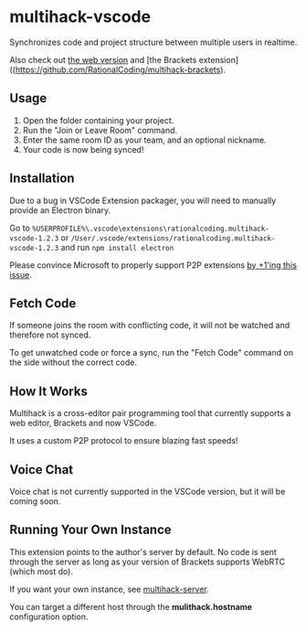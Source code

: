 # multihack-vscode

Synchronizes code and project structure between multiple users in realtime.

Also check out [the web version](https://github.com/RationalCoding/multihack-web) and [the Brackets extension]((https://github.com/RationalCoding/multihack-brackets).

## Usage 
1. Open the folder containing your project.
2. Run the "Join or Leave Room" command.
3. Enter the same room ID as your team, and an optional nickname. 
4. Your code is now being synced!  

## Installation

Due to a bug in VSCode Extension packager, you will need to manually provide an Electron binary.

Go to `%USERPROFILE%\.vscode\extensions\rationalcoding.multihack-vscode-1.2.3` or `/User/.vscode/extensions/rationalcoding.multihack-vscode-1.2.3` and run `npm install electron`

Please convince Microsoft to properly support P2P extensions [by +1'ing this issue](https://github.com/Microsoft/vscode/issues/25172).

## Fetch Code

If someone joins the room with conflicting code, it will not be watched and therefore not synced.  

To get unwatched code or force a sync, run the "Fetch Code" command on the side without the correct code.

## How It Works

Multihack is a cross-editor pair programming tool that currently supports a web editor, Brackets and now VSCode.

It uses a custom P2P protocol to ensure blazing fast speeds!

## Voice Chat

Voice chat is not currently supported in the VSCode version, but it will be coming soon.

## Running Your Own Instance

This extension points to the author's server by default. No code is sent through the server as long as your version of Brackets supports WebRTC (which most do). 

If you want your own instance, see [multihack-server](https://github.com/RationalCoding/multihack-server).

You can target a different host through the **mulithack.hostname** configuration option.
